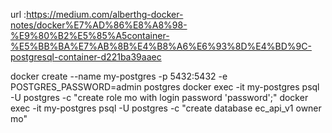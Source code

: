 url :https://medium.com/alberthg-docker-notes/docker%E7%AD%86%E8%A8%98-%E9%80%B2%E5%85%A5container-%E5%BB%BA%E7%AB%8B%E4%B8%A6%E6%93%8D%E4%BD%9C-postgresql-container-d221ba39aaec


docker create --name my-postgres -p 5432:5432 -e POSTGRES_PASSWORD=admin postgres
docker exec -it my-postgres psql -U postgres -c "create role mo with login password 'password';"
docker exec -it my-postgres psql -U postgres -c "create database ec_api_v1 owner mo"
